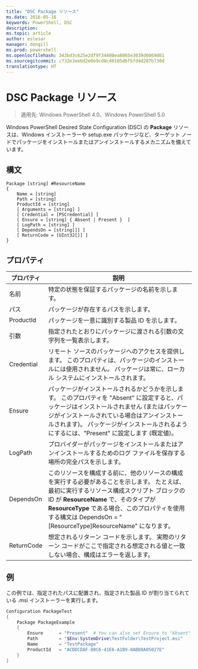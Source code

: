 ```yaml
---
title: "DSC Package リソース"
ms.date: 2016-05-16
keywords: PowerShell, DSC
description: 
ms.topic: article
author: eslesar
manager: dongill
ms.prod: powershell
ms.openlocfilehash: 343bd3c625e2df9f34480ea8065e3039d6069d61
ms.sourcegitcommit: c732e3ee6d2e0e9cd8c40105d6fbfd4d207b730d
translationtype: HT
---
```

# <a name="dsc-package-resource"></a>DSC Package リソース

> 適用先: Windows PowerShell 4.0、Windows PowerShell 5.0

Windows PowerShell Desired State Configuration (DSC) の **Package** リソースは、Windows インストーラーや setup.exe パッケージなど、ターゲット ノードでパッケージをインストールまたはアンインストールするメカニズムを備えています。

## <a name="syntax"></a>構文

```
Package [string] #ResourceName
{
    Name = [string]
    Path = [string]
    ProductId = [string]
    [ Arguments = [string] ]
    [ Credential = [PSCredential] ]
    [ Ensure = [string] { Absent | Present }  ]
    [ LogPath = [string] ]
    [ DependsOn = [string[]] ]
    [ ReturnCode = [UInt32[]] ]
}
```

## <a name="properties"></a>プロパティ
|  プロパティ  |  説明   | 
|---|---| 
| 名前| 特定の状態を保証するパッケージの名前を示します。| 
| パス| パッケージが存在するパスを示します。| 
| ProductId| パッケージを一意に識別する製品 ID を示します。| 
| 引数| 指定されたとおりにパッケージに渡される引数の文字列を一覧表示します。| 
| Credential| リモート ソースのパッケージへのアクセスを提供します。 このプロパティは、パッケージのインストールには使用されません。 パッケージは常に、ローカル システムにインストールされます。| 
| Ensure| パッケージがインストールされるかどうかを示します。 このプロパティを "Absent" に設定すると、パッケージはインストールされません (またはパッケージがインストールされている場合はアンインストールされます)。 パッケージがインストールされるようにするには、"Present" に設定します (既定値)。| 
| LogPath| プロバイダーがパッケージをインストールまたはアンインストールするためのログ ファイルを保存する場所の完全パスを示します。| 
| DependsOn | このリソースを構成する前に、他のリソースの構成を実行する必要があることを示します。 たとえば、最初に実行するリソース構成スクリプト ブロックの ID が **ResourceName** で、そのタイプが **ResourceType** である場合、このプロパティを使用する構文は DependsOn = "[ResourceType]ResourceName" になります。| 
| ReturnCode| 想定されるリターン コードを示します。 実際のリターン コードがここで指定される想定される値と一致しない場合、構成はエラーを返します。| 

## <a name="example"></a>例

この例では、指定されたパスに配置され、指定された製品 ID が割り当てられている .msi インストーラーを実行します。

```powershell
Configuration PackageTest
{
    Package PackageExample
    {
        Ensure      = "Present"  # You can also set Ensure to "Absent"
        Path        = "$Env:SystemDrive\TestFolder\TestProject.msi"
        Name        = "TestPackage"
        ProductId   = "ACDDCDAF-80C6-41E6-A1B9-8ABD8A05027E"
    } 
}
```

